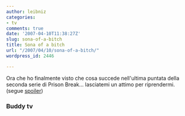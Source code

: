 ```yaml
---
author: leibniz
categories:
- tv
comments: true
date: '2007-04-10T11:38:27Z'
slug: sona-of-a-bitch
title: Sona of a bitch
url: "/2007/04/10/sona-of-a-bitch/"
wordpress_id: 2446

---
```

Ora che ho finalmente visto che cosa succede nell'ultima puntata della seconda serie di Prison Break... lasciatemi un attimo per riprendermi.
(segue [spoiler](http://www.buddytv.com/articles/prison-break/prison-break-season-three-pris-5613.aspx))


### Buddy tv
